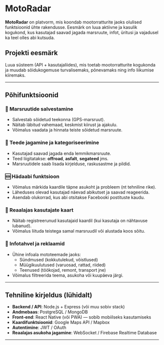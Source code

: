 # MotoRadar

**MotoRadar** on platvorm, mis koondab mootorratturite jaoks olulised funktsioonid ühte rakendusse. Eesmärk on luua aktiivne ja kasulik kogukond, kus kasutajad saavad jagada marsruute, infot, üritusi ja vajadusel ka teel olles abi kutsuda.  

## Projekti eesmärk

Luua süsteem (API + kasutajaliides), mis toetab mootorratturite kogukonda ja muudab sõidukogemuse turvalisemaks, põnevamaks ning info liikumise kiiremaks.

---

## Põhifunktsioonid

### 📍 Marsruutide salvestamine
- Salvestab sõidetud teekonna (GPS-marsruut).
- Näitab läbitud vahemaad, keskmist kiirust ja ajakulu.
- Võimalus vaadata ja hinnata teiste sõidetud marsruute.

### 🧭 Teede jagamine ja kategoriseerimine
- Kasutajad saavad jagada enda lemmikmarsruute.
- Teed liigitatakse: **offroad**, **asfalt**, **segateed** jms.
- Marsruutidele saab lisada kirjelduse, raskusastme ja pildid.

### 🆘 Hädaabi funktsioon
- Võimalus märkida kaardile täpne asukoht ja probleem (nt tehniline rike).
- Läheduses olevad kasutajad näevad abikutset ja saavad reageerida.
- Asendab olukorrad, kus abi otsitakse Facebooki postituste kaudu.

### 👥 Reaalajas kasutajate kaart
- Näitab registreerunud kasutajaid kaardil (kui kasutaja on nähtavuse lubanud).
- Võimalus liituda teistega samal marsruudil või alustada koos sõitu.

### 📢 Infotahvel ja reklaamid
- Ühine infoala mototeemade jaoks:
  - Sündmused (kokkutulekud, võistlused)
  - Müügikuulutused (varuosad, rattad, riided)
  - Teenused (töökojad, remont, transport jne)
- Võimalus filtreerida teema, asukoha või kuupäeva järgi.

---

## Tehniline kirjeldus (lühidalt)

- **Backend / API**: Node.js + Express (või muu sobiv stack)
- **Andmebaas**: PostgreSQL / MongoDB
- **Front-end**: React Native (või PWA) — sobib mobiilseks kasutamiseks
- **Kaardifunktsioonid**: Google Maps API / Mapbox
- **Autentimine**: JWT / OAuth
- **Reaalajas asukoha jagamine**: WebSocket / Firebase Realtime Database

---
